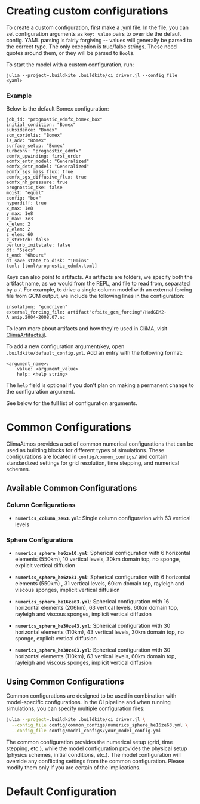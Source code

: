
# Creating custom configurations
To create a custom configuration, first make a .yml file.
In the file, you can set configuration arguments as `key: value` pairs to override the default config.
YAML parsing is fairly forgiving -- values will generally be parsed to the correct type.
The only exception is true/false strings. These need quotes around them, or they will be parsed to `Bool`s.

To start the model with a custom configuration, run:

`julia --project=.buildkite .buildkite/ci_driver.jl --config_file <yaml>`

### Example
Below is the default Bomex configuration:
```
job_id: "prognostic_edmfx_bomex_box"
initial_condition: "Bomex"
subsidence: "Bomex"
scm_coriolis: "Bomex"
ls_adv: "Bomex"
surface_setup: "Bomex"
turbconv: "prognostic_edmfx"
edmfx_upwinding: first_order
edmfx_entr_model: "Generalized"
edmfx_detr_model: "Generalized"
edmfx_sgs_mass_flux: true
edmfx_sgs_diffusive_flux: true
edmfx_nh_pressure: true
prognostic_tke: false
moist: "equil"
config: "box"
hyperdiff: true
x_max: 1e8
y_max: 1e8
z_max: 3e3
x_elem: 2
y_elem: 2
z_elem: 60
z_stretch: false
perturb_initstate: false
dt: "5secs"
t_end: "6hours"
dt_save_state_to_disk: "10mins"
toml: [toml/prognostic_edmfx.toml]
```

Keys can also point to artifacts. As artifacts are folders, we specify both the artifact name, as we would from the REPL, and file to read from, separated by a `/`. For example, to drive a single
column model with an external forcing file from GCM output, we include the following lines in the
configuration:
```
insolation: "gcmdriven"
external_forcing_file: artifact"cfsite_gcm_forcing"/HadGEM2-A_amip.2004-2008.07.nc
```
To learn more about artifacts and how they're used in CliMA, visit [ClimaArtifacts.jl](https://github.com/CliMA/ClimaArtifacts).

To add a new configuration argument/key, open `.buildkite/default_config.yml`.
Add an entry with the following format:
```
<argument_name>:
    value: <argument_value>
    help: <help string>
```
The `help` field is optional if you don't plan on making a permanent change to the configuration argument.

See below for the full list of configuration arguments.

# Common Configurations

ClimaAtmos provides a set of common numerical configurations that can be used as building blocks for different types of simulations. These configurations are located in `config/common_configs/` and contain standardized settings for grid resolution, time stepping, and numerical schemes.

## Available Common Configurations

### Column Configurations
- **`numerics_column_ze63.yml`**: Single column configuration with 63 vertical levels

### Sphere Configurations
- **`numerics_sphere_he6ze10.yml`**: Spherical configuration with 6 horizontal elements (550km), 10 vertical levels, 30km domain top, no sponge, explicit vertical diffusion

- **`numerics_sphere_he6ze31.yml`**: Spherical configuration with 6 horizontal elements (550km) , 31 vertical levels, 60km domain top, rayleigh and viscous sponges, implicit vertical diffusion

- **`numerics_sphere_he16ze63.yml`**: Spherical configuration with 16 horizontal elements (206km), 63 vertical levels, 60km domain top, rayleigh and viscous sponges, implicit vertical diffusion

- **`numerics_sphere_he30ze43.yml`**: Spherical configuration with 30 horizontal elements (110km), 43 vertical levels, 30km domain top, no sponge, explicit vertical diffusion

- **`numerics_sphere_he30ze63.yml`**: Spherical configuration with 30 horizontal elements (110km), 63 vertical levels, 60km domain top, rayleigh and viscous sponges, implicit vertical diffusion

## Using Common Configurations

Common configurations are designed to be used in combination with model-specific configurations. In the CI pipeline and when running simulations, you can specify multiple configuration files:

```bash
julia --project=.buildkite .buildkite/ci_driver.jl \
  --config_file config/common_configs/numerics_sphere_he16ze63.yml \
  --config_file config/model_configs/your_model_config.yml
```

The common configuration provides the numerical setup (grid, time stepping, etc.), while the model configuration provides the physical setup (physics schemes, initial conditions, etc.). The model configuration will override any conflicting settings from the common configuration. Please modify them only if you are certain of the implications.

# Default Configuration
